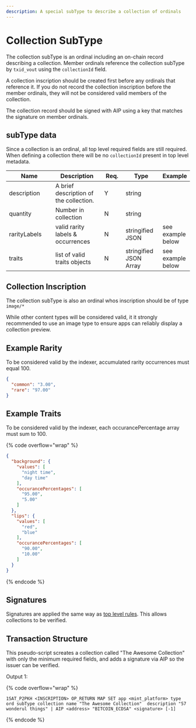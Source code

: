 ```yaml
---
description: A special subType to describe a collection of ordinals
---
```


# Collection SubType

The collection subType is an ordinal including an on-chain record describing a collection. Member ordinals reference the collection subType by `txid_vout` using the `collectionId` field.

A collection inscription should be created first before any ordinals that reference it. If you do not record the collection inscription before the member ordinals, they will not be considered valid members of the collection.

The collection record should be signed with AIP using a key that matches the signature on member ordinals.

## subType data

Since a collection is an ordinal, all top level required fields are still required. When defining a collection there will be no `collectionId` present in top level metadata.

<table><thead><tr><th width="178">Name</th><th width="188">Description</th><th width="67">Req.</th><th width="115">Type</th><th>Example</th></tr></thead><tbody><tr><td>description</td><td>A brief description of the collection.</td><td>Y</td><td>string</td><td></td></tr><tr><td>quantity</td><td>Number in collection</td><td>N</td><td>string</td><td></td></tr><tr><td>rarityLabels</td><td>valid rarity labels &#x26; occurrences</td><td>N</td><td>stringified JSON</td><td>see example below</td></tr><tr><td>traits</td><td>list of valid traits objects</td><td>N</td><td>stringified JSON Array</td><td>see example below</td></tr></tbody></table>

## Collection Inscription

The collection subType is also an ordinal whos inscription should be of type `image/*`

While other content types will be considered valid, it it strongly recommended to use an image type to ensure apps can reliably display a collection preview.

## Example Rarity

To be considered valid by the indexer, accumulated rarity occurrences must equal 100.

```json
{
  "common": "3.00",
  "rare": "97.00"
}
```

## Example Traits

To be considered valid by the indexer, each occurancePercentage array must sum to 100.

{% code overflow="wrap" %}
```json
{
  "background": {
    "values": [
      "night time",
      "day time"
    ],
    "occurancePercentages": [
      "95.00",
      "5.00"
    ]
  },
  "lips": {
    "values": [
      "red",
      "blue"
    ],
    "occurancePercentages": [
      "90.00",
      "10.00"
    ]
  }
}
```
{% endcode %}

## Signatures

Signatures are applied the same way as [top level rules](collections.md#signatures). This allows collections to be verified.

## Transaction Structure

This pseudo-script screates a collection called "The Awesome Collection" with only the minimum required fields, and adds a signature via AIP so the issuer can be verified.

Output 1:

{% code overflow="wrap" %}
```
1SAT_P2PKH <INSCRIPTION> OP_RETURN MAP SET app <mint_platform> type ord subType collection name "The Awesome Collection"  description "57 wonderul things" | AIP <address> "BITCOIN_ECDSA" <signature> [-1]
```
{% endcode %}
